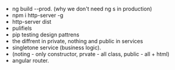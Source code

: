 - ng build --prod. (why we don't need ng s in production)
- npm i http-server -g
- http-server dist
- pulifiels
- pip testing
  design pattrens
- the diffrent in private, nothing and public in services
- singletone service (business logic).
- (noting - only constructor, prvate - all class, public - all + html)
- angular router.
